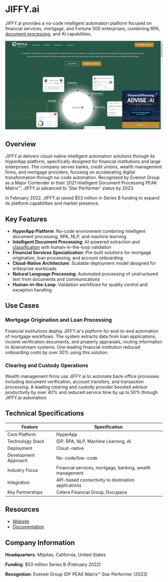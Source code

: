 # JIFFY.ai

JIFFY.ai provides a no-code intelligent automation platform focused on financial services, mortgage, and Fortune 500 enterprises, combining RPA, [document processing](../../capabilities/document-understanding/index.md), and AI capabilities.

![JIFFY.ai](assets\jiffy-ai.png)


## Overview

JIFFY.ai delivers cloud-native intelligent automation solutions through its HyperApp platform, specifically designed for financial institutions and large enterprises. The company serves banks, credit unions, wealth management firms, and mortgage providers, focusing on accelerating digital transformation through no-code automation. Recognized by Everest Group as a Major Contender in their 2021 Intelligent Document Processing PEAK Matrix™, JIFFY.ai advanced to 'Star Performer' status by 2023.

In February 2022, JIFFY.ai raised $53 million in Series B funding to expand its platform capabilities and market presence.

## Key Features

- **HyperApp Platform**: No-code environment combining intelligent document processing, RPA, NLP, and machine learning
- **Intelligent Document Processing**: AI-powered extraction and [classification](../../capabilities/classification/index.md) with human-in-the-loop validation
- **Financial Services Specialization**: Pre-built solutions for mortgage origination, loan processing, and account onboarding
- **Cloud-Native Architecture**: Scalable deployment model designed for enterprise workloads
- **Natural Language Processing**: Automated processing of unstructured text from documents and communications
- **Human-in-the-Loop**: Validation workflows for quality control and exception handling

## Use Cases

### Mortgage Origination and Loan Processing

Financial institutions deploy JIFFY.ai's platform for end-to-end automation of mortgage workflows. The system extracts data from loan applications, income verification documents, and property appraisals, routing information to downstream systems. One leading financial institution reduced onboarding costs by over 30% using this solution.

### Clearing and Custody Operations

Wealth management firms use JIFFY.ai to automate back-office processes including document verification, account transfers, and transaction processing. A leading clearing and custody provider boosted advisor productivity by over 40% and reduced service time by up to 50% through JIFFY.ai automation.

## Technical Specifications

| Feature | Specification |
|---------|---------------|
| Core Platform | HyperApp |
| Technology Stack | IDP, RPA, NLP, Machine Learning, AI |
| Deployment | Cloud-native |
| Development Approach | No-code/low-code |
| Industry Focus | Financial services, mortgage, banking, wealth management |
| Integration | API-based connectivity to destination applications |
| Key Partnerships | Cetera Financial Group, Docupace |

## Resources

- [Website](https://jiffy.ai)
- [Documentation](https://jiffy.ai/platform/overview/)

## Company Information

**Headquarters**: Milpitas, California, United States

**Funding**: $53 million Series B (February 2022)

**Recognition**: Everest Group IDP PEAK Matrix™ Star Performer (2023)
